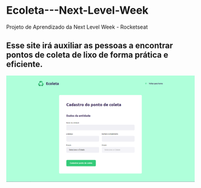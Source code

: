 # Ecoleta---Next-Level-Week
Projeto de Aprendizado da Next Level Week - Rocketseat

<h2>Esse site irá auxiliar as pessoas a encontrar pontos de coleta de lixo de forma prática e eficiente.</h2>

![image](https://github.com/duuranh/Ecoleta---Create-Point/blob/master/Ecoleta%202.PNG)
